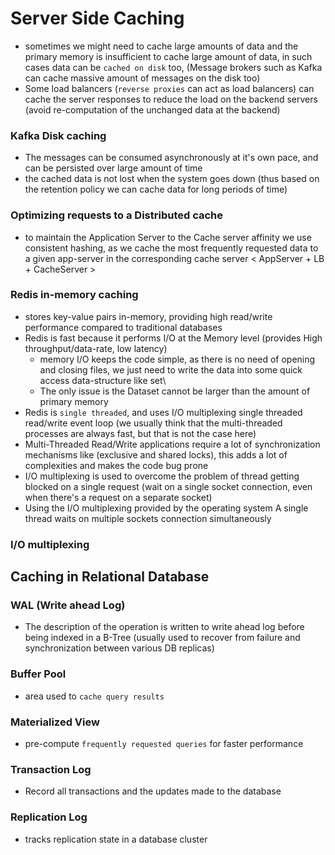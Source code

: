 # Server Side Caching

- sometimes we might need to cache large amounts of data and the primary memory is insufficient to cache large amount of data, in such cases data can be `cached on disk` too, (Message brokers such as Kafka can cache massive amount of messages on the disk too)
- Some load balancers (`reverse proxies` can act as load balancers) can cache the server responses to reduce the load on the backend servers (avoid re-computation of the unchanged data at the backend)

### Kafka Disk caching
- The messages can be consumed asynchronously at it's own pace, and can be persisted over large amount of time
- the cached data is not lost when the system goes down (thus based on the retention policy we can cache data for long periods of time)

### Optimizing requests to a Distributed cache
- to maintain the Application Server to the Cache server affinity we use consistent hashing, as we cache the most frequently requested data to a given app-server in the corresponding cache server
< AppServer + LB + CacheServer >

### Redis in-memory caching
- stores key-value pairs in-memory, providing high read/write performance compared to traditional databases
- Redis is fast because it performs I/O at the Memory level (provides High throughput/data-rate, low latency)
    - memory I/O keeps the code simple, as there is no need of opening and closing files, we just need to write the data into some quick access data-structure like set\
    - The only issue is the Dataset cannot be larger than the amount of primary memory
- Redis is `single threaded`, and uses I/O multiplexing single threaded read/write event loop (we usually think that the multi-threaded processes are always fast, but that is not the case here)
- Multi-Threaded Read/Write applications require a lot of synchronization mechanisms like (exclusive and shared locks), this adds a lot of complexities and makes the code bug prone
- I/O multiplexing is used to overcome the problem of thread getting blocked on a single request (wait on a single socket connection, even when there's a request on a separate socket)
- Using the I/O multiplexing provided by the operating system A single thread waits on multiple sockets connection simultaneously

### I/O multiplexing

## Caching in Relational Database

### WAL (Write ahead Log)
- The description of the operation is written to write ahead log before being indexed in a B-Tree (usually used to recover from failure and synchronization between various DB replicas)

### Buffer Pool
- area used to `cache query results`

### Materialized View
- pre-compute `frequently requested queries` for faster performance

### Transaction Log
- Record all transactions and the updates made to the database

### Replication Log
- tracks replication state in a database cluster
